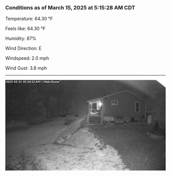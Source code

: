 ### Conditions as of March 15, 2025 at 5:15:28 AM CDT 

Temperature: 64.30 &deg;F

Feels like: 64.30 &deg;F

Humidity: 87%

Wind Direction: E

Windspeed: 2.0 mph

Wind Gust: 3.8 mph

---

<img src="./images/latest.jpeg"/>

